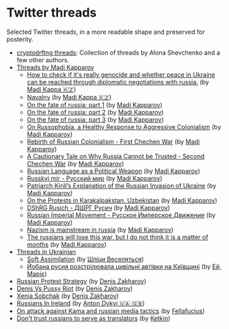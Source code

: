 # Twitter threads

Selected Twitter threads, in a more readable shape and preserved for posterity.

* [cryptodrftng threads](cryptodrftng/): Collection of threads by Alona Shevchenko and a few other authors.
* [Threads by Madi Kapparov](kapparov/)
  * [How to check if it's really genocide and whether peace in Ukraine can be reached through diplomatic negotiations with russia.](kapparov/it_is_genocide.md) (by [Madi Kappa 🇰🇿](https://twitter.com/MuKappa))
  * [Navalny](kapparov/navalny.md) (by [Madi Kappa 🇰🇿](https://twitter.com/MuKappa))
  * [On the fate of russia: part 1](kapparov/fate_of_russia_1.md) (by [Madi Kapparov](https://twitter.com/MuKappa))
  * [On the fate of russia: part 2](kapparov/fate_of_russia_2.md) (by [Madi Kapparov](https://twitter.com/MuKappa))
  * [On the fate of russia: part 3](kapparov/fate_of_russia_3.md) (by [Madi Kapparov](https://twitter.com/MuKappa))
  * [On Russophobia, a Healthy Response to Aggressive Colonialism](kapparov/on_russophobia.md) (by [Madi Kapparov](https://twitter.com/MuKappa))
  * [Rebirth of Russian Colonialism - First Chechen War](kapparov/first_chechen_war.md) (by [Madi Kapparov](https://twitter.com/MuKappa))
  * [A Cautionary Tale on Why Russia Cannot be Trusted - Second Chechen War](kapparov/second_chechen_war.md) (by [Madi Kapparov](https://twitter.com/MuKappa))
  * [Russian Language as a Political Weapon](kapparov/language_as_weapon.md) (by [Madi Kapparov](https://twitter.com/MuKappa))
  * [Russkyi mir - Русский мир](kapparov/russkyi_mir.md) (by [Madi Kapparov](https://twitter.com/MuKappa))
  * [Patriarch Kirill’s Explanation of the Russian Invasion of Ukraine](kapparov/patriarch_kirill_explains_invasion.md) (by [Madi Kapparov](https://twitter.com/MuKappa))
  * [On the Protests in Karakalpakstan, Uzbekistan](kapparov/protests_in_karakalpakstan.md) (by [Madi Kapparov](https://twitter.com/MuKappa))
  * [DShRG Rusich - ДШРГ Русич](kapparov/rusich.md) (by [Madi Kapparov](https://twitter.com/MuKappa))
  * [Russian Imperial Movement - Русское Имперское Движениe](kapparov/russian_imperial_movement.md) (by [Madi Kapparov](https://twitter.com/MuKappa))
  * [Nazism is mainstream in russia](kapparov/nazism.md) (by [Madi Kapparov](https://twitter.com/MuKappa))
  * [The russians will lose this war, but I do not think it is a matter of months](kapparov/russia_will_lose.md) (by [Madi Kapparov](https://twitter.com/MuKappa))
* [Threads in Ukrainian](in_ukrainian/)
  * [Soft Assimilation](in_ukrainian/soft_assimilation.md) (by [Шпіци Веселяться](https://twitter.com/garrossroland))
  * [Йобана русня розстрілювала цивільні автівки на Київщині](in_ukrainian/civilian_cars_shot_by_russians.md) (by [Ей, Маріє](https://twitter.com/horbanka))
* [Russian Protest Strategy](russian_protest_strategy.md) (by [Denis Zakharov](https://twitter.com/betelgeuse1922))
* [Denis Vs Pussy Riot](denis_vs_pussy_riot.md) (by [Denis Zakharov](https://twitter.com/betelgeuse1922))
* [Xenia Sobchak](xenia_sobchak.md) (by [Denis Zakharov](https://twitter.com/betelgeuse1922))
* [Russians In Ireland](russians_in_ireland.md) (by [Anton Dykyi 🇺🇦 🇬🇧](https://twitter.com/AntonDykyi))
* [On attack against Kama and russian media tactics](on_kama_and_russian_tactics.md) (by [Fellafucius](https://twitter.com/Slushy_buck))
* [Don't trust russians to serve as translators](dont_trust_russians_to_translate.md) (by [Ketkin](https://twitter.com/Ketkin_biophys))
